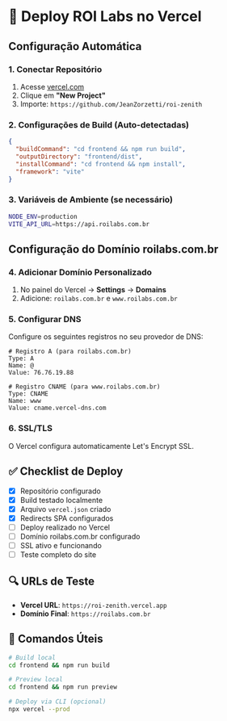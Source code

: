 # 🚀 Deploy ROI Labs no Vercel

## Configuração Automática

### 1. Conectar Repositório
1. Acesse [vercel.com](https://vercel.com)
2. Clique em **"New Project"**
3. Importe: `https://github.com/JeanZorzetti/roi-zenith`

### 2. Configurações de Build (Auto-detectadas)
```json
{
  "buildCommand": "cd frontend && npm run build",
  "outputDirectory": "frontend/dist",
  "installCommand": "cd frontend && npm install",
  "framework": "vite"
}
```

### 3. Variáveis de Ambiente (se necessário)
```bash
NODE_ENV=production
VITE_API_URL=https://api.roilabs.com.br
```

## Configuração do Domínio roilabs.com.br

### 4. Adicionar Domínio Personalizado
1. No painel do Vercel → **Settings** → **Domains**
2. Adicione: `roilabs.com.br` e `www.roilabs.com.br`

### 5. Configurar DNS
Configure os seguintes registros no seu provedor de DNS:

```dns
# Registro A (para roilabs.com.br)
Type: A
Name: @
Value: 76.76.19.88

# Registro CNAME (para www.roilabs.com.br)  
Type: CNAME
Name: www
Value: cname.vercel-dns.com
```

### 6. SSL/TLS
O Vercel configura automaticamente Let's Encrypt SSL.

## ✅ Checklist de Deploy

- [x] Repositório configurado
- [x] Build testado localmente
- [x] Arquivo `vercel.json` criado
- [x] Redirects SPA configurados
- [ ] Deploy realizado no Vercel
- [ ] Domínio roilabs.com.br configurado
- [ ] SSL ativo e funcionando
- [ ] Teste completo do site

## 🔍 URLs de Teste

- **Vercel URL**: `https://roi-zenith.vercel.app`
- **Domínio Final**: `https://roilabs.com.br`

## 📝 Comandos Úteis

```bash
# Build local
cd frontend && npm run build

# Preview local
cd frontend && npm run preview

# Deploy via CLI (opcional)
npx vercel --prod
```